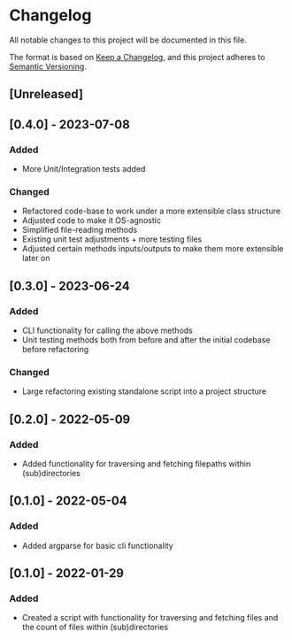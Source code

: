 # Changelog

All notable changes to this project will be documented in this file.

The format is based on [Keep a Changelog](https://keepachangelog.com/en/1.0.0/),
and this project adheres to [Semantic Versioning](https://semver.org/spec/v2.0.0.html).

## [Unreleased]

## [0.4.0] - 2023-07-08

### Added
- More Unit/Integration tests added

### Changed
- Refactored code-base to work under a more extensible class structure
- Adjusted code to make it OS-agnostic
- Simplified file-reading methods
- Existing unit test adjustments + more testing files
- Adjusted certain methods inputs/outputs to make them more extensible later on


## [0.3.0] - 2023-06-24

### Added

- CLI functionality for calling the above methods
- Unit testing methods both from before and after the initial codebase before refactoring

### Changed

- Large refactoring existing standalone script into a project structure

## [0.2.0] - 2022-05-09

### Added

- Added functionality for traversing and fetching filepaths within (sub)directories


## [0.1.0] - 2022-05-04

### Added

- Added argparse for basic cli functionality


## [0.1.0] - 2022-01-29

### Added

- Created a script with functionality for traversing and fetching files and the count of files within (sub)directories